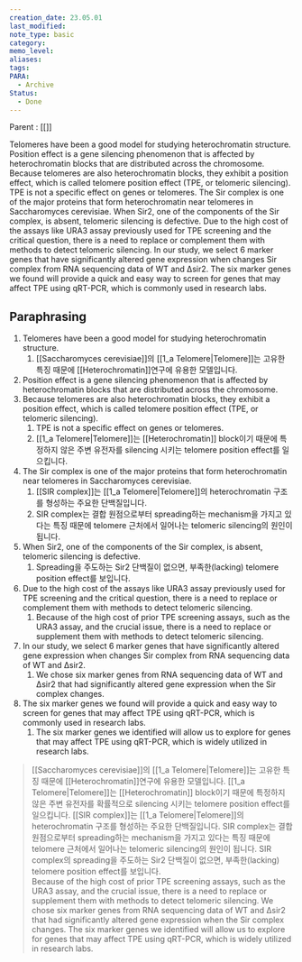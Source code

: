 ```yaml
---
creation_date: 23.05.01
last_modified: 
note_type: basic
category: 
memo_level: 
aliases: 
tags: 
PARA:
  - Archive
Status:
  - Done
---
```


Parent : [[]]

   

Telomeres have been a good model for studying heterochromatin structure. Position effect is a gene silencing phenomenon that is affected by heterochromatin blocks that are distributed across the chromosome. Because telomeres are also heterochromatin blocks, they exhibit a position effect, which is called telomere position effect (TPE, or telomeric silencing). TPE is not a specific effect on genes or telomeres. The Sir complex is one of the major proteins that form heterochromatin near telomeres in Saccharomyces cerevisiae. When Sir2, one of the components of the Sir complex, is absent, telomeric silencing is defective. Due to the high cost of the assays like URA3 assay previously used for TPE screening and the critical question, there is a need to replace or complement them with methods to detect telomeric silencing. In our study, we select 6 marker genes that have significantly altered gene expression when changes Sir complex from RNA sequencing data of WT and Δsir2. The six marker genes we found will provide a quick and easy way to screen for genes that may affect TPE using qRT-PCR, which is commonly used in research labs.

## Paraphrasing 

1. Telomeres have been a good model for studying heterochromatin structure. 
	1. [[Saccharomyces cerevisiae]]의 [[1_a Telomere|Telomere]]는 고유한 특징 때문에 [[Heterochromatin]]연구에 유용한 모델입니다.
2. Position effect is a gene silencing phenomenon that is affected by heterochromatin blocks that are distributed across the chromosome. 
3. Because telomeres are also heterochromatin blocks, they exhibit a position effect, which is called telomere position effect (TPE, or telomeric silencing). 
	1. TPE is not a specific effect on genes or telomeres. 
	2. [[1_a Telomere|Telomere]]는 [[Heterochromatin]] block이기 때문에 특정하지 않은 주변 유전자를 silencing 시키는 telomere position effect를 일으킵니다.
4. The Sir complex is one of the major proteins that form heterochromatin near telomeres in Saccharomyces cerevisiae. 
	1. [[SIR complex]]는 [[1_a Telomere|Telomere]]의 heterochromatin 구조를 형성하는 주요한 단백질입니다.
	2. SIR complex는 결합 원점으로부터 spreading하는 mechanism을 가지고 있다는 특징 때문에 telomere 근처에서 일어나는 telomeric silencing의 원인이 됩니다.
5. When Sir2, one of the components of the Sir complex, is absent, telomeric silencing is defective.
	1. Spreading을 주도하는 Sir2 단백질이 없으면, 부족한(lacking) telomere position effect를 보입니다.  
6. Due to the high cost of the assays like URA3 assay previously used for TPE screening and the critical question, there is a need to replace or complement them with methods to detect telomeric silencing. 
	1. Because of the high cost of prior TPE screening assays, such as the URA3 assay, and the crucial issue, there is a need to replace or supplement them with methods to detect telomeric silencing. 
7. In our study, we select 6 marker genes that have significantly altered gene expression when changes Sir complex from RNA sequencing data of WT and Δsir2. 
	1. We chose six marker genes from RNA sequencing data of WT and Δsir2 that had significantly altered gene expression when the Sir complex changes. 
8. The six marker genes we found will provide a quick and easy way to screen for genes that may affect TPE using qRT-PCR, which is commonly used in research labs.
	1. The six marker genes we identified will allow us to explore for genes that may affect TPE using qRT-PCR, which is widely utilized in research labs.

>[[Saccharomyces cerevisiae]]의 [[1_a Telomere|Telomere]]는 고유한 특징 때문에 [[Heterochromatin]]연구에 유용한 모델입니다.
>[[1_a Telomere|Telomere]]는 [[Heterochromatin]] block이기 때문에 특정하지 않은 주변 유전자를 확률적으로 silencing 시키는 telomere position effect를 일으킵니다.
>[[SIR complex]]는 [[1_a Telomere|Telomere]]의 heterochromatin 구조를 형성하는 주요한 단백질입니다.
> SIR complex는 결합 원점으로부터 spreading하는 mechanism을 가지고 있다는 특징 때문에 telomere 근처에서 일어나는 telomeric silencing의 원인이 됩니다.
> SIR complex의 spreading을 주도하는 Sir2 단백질이 없으면, 부족한(lacking) telomere position effect를 보입니다.  
> Because of the high cost of prior TPE screening assays, such as the URA3 assay, and the crucial issue, there is a need to replace or supplement them with methods to detect telomeric silencing. 
> We chose six marker genes from RNA sequencing data of WT and Δsir2 that had significantly altered gene expression when the Sir complex changes. 
> The six marker genes we identified will allow us to explore for genes that may affect TPE using qRT-PCR, which is widely utilized in research labs.


